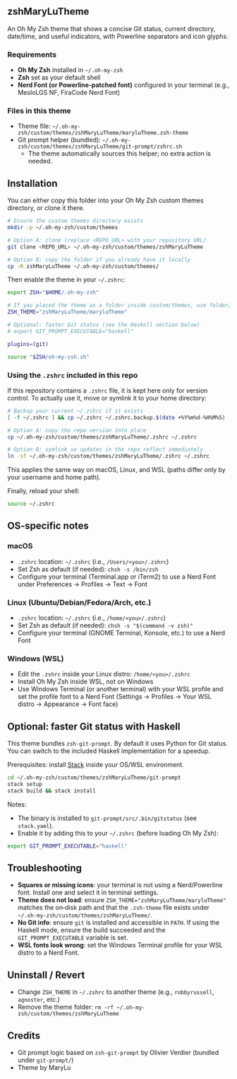 ## zshMaryLuTheme

An Oh My Zsh theme that shows a concise Git status, current directory, date/time, and useful indicators, with
Powerline separators and icon glyphs.

### Requirements

- **Oh My Zsh** installed in `~/.oh-my-zsh`
- **Zsh** set as your default shell
- **Nerd Font (or Powerline‑patched font)** configured in your terminal (e.g., MesloLGS NF, FiraCode Nerd
  Font)

### Files in this theme

- Theme file: `~/.oh-my-zsh/custom/themes/zshMaryLuTheme/maryluTheme.zsh-theme`
- Git prompt helper (bundled): `~/.oh-my-zsh/custom/themes/zshMaryLuTheme/git-prompt/zshrc.sh`
  - The theme automatically sources this helper; no extra action is needed.

## Installation

You can either copy this folder into your Oh My Zsh custom themes directory, or clone it there.

```sh
# Ensure the custom themes directory exists
mkdir -p ~/.oh-my-zsh/custom/themes

# Option A: clone (replace <REPO_URL> with your repository URL)
git clone <REPO_URL> ~/.oh-my-zsh/custom/themes/zshMaryLuTheme

# Option B: copy the folder if you already have it locally
cp -R zshMaryLuTheme ~/.oh-my-zsh/custom/themes/
```

Then enable the theme in your `~/.zshrc`:

```sh
export ZSH="$HOME/.oh-my-zsh"

# If you placed the theme as a folder inside custom/themes, use folder/file:
ZSH_THEME="zshMaryLuTheme/maryluTheme"

# Optional: faster Git status (see the Haskell section below)
# export GIT_PROMPT_EXECUTABLE="haskell"

plugins=(git)

source "$ZSH/oh-my-zsh.sh"
```

### Using the `.zshrc` included in this repo

If this repository contains a `.zshrc` file, it is kept here only for version control. To actually use it,
move or symlink it to your home directory:

```sh
# Backup your current ~/.zshrc if it exists
[ -f ~/.zshrc ] && cp ~/.zshrc ~/.zshrc.backup.$(date +%Y%m%d-%H%M%S)

# Option A: copy the repo version into place
cp ~/.oh-my-zsh/custom/themes/zshMaryLuTheme/.zshrc ~/.zshrc

# Option B: symlink so updates in the repo reflect immediately
ln -sf ~/.oh-my-zsh/custom/themes/zshMaryLuTheme/.zshrc ~/.zshrc
```

This applies the same way on macOS, Linux, and WSL (paths differ only by your username and home path).

Finally, reload your shell:

```sh
source ~/.zshrc
```

## OS‑specific notes

### macOS

- `.zshrc` location: `~/.zshrc` (i.e., `/Users/<you>/.zshrc`)
- Set Zsh as default (if needed): `chsh -s /bin/zsh`
- Configure your terminal (Terminal.app or iTerm2) to use a Nerd Font under Preferences → Profiles → Text →
  Font

### Linux (Ubuntu/Debian/Fedora/Arch, etc.)

- `.zshrc` location: `~/.zshrc` (i.e., `/home/<you>/.zshrc`)
- Set Zsh as default (if needed): `chsh -s "$(command -v zsh)"`
- Configure your terminal (GNOME Terminal, Konsole, etc.) to use a Nerd Font

### Windows (WSL)

- Edit the `.zshrc` inside your Linux distro: `/home/<you>/.zshrc`
- Install Oh My Zsh inside WSL, not on Windows
- Use Windows Terminal (or another terminal) with your WSL profile and set the profile font to a Nerd Font
  (Settings → Profiles → Your WSL distro → Appearance → Font face)

## Optional: faster Git status with Haskell

This theme bundles `zsh-git-prompt`. By default it uses Python for Git status. You can switch to the included
Haskell implementation for a speedup.

Prerequisites: install [Stack](https://docs.haskellstack.org/) inside your OS/WSL environment.

```sh
cd ~/.oh-my-zsh/custom/themes/zshMaryLuTheme/git-prompt
stack setup
stack build && stack install
```

Notes:

- The binary is installed to `git-prompt/src/.bin/gitstatus` (see `stack.yaml`).
- Enable it by adding this to your `~/.zshrc` (before loading Oh My Zsh):

```sh
export GIT_PROMPT_EXECUTABLE="haskell"
```

## Troubleshooting

- **Squares or missing icons**: your terminal is not using a Nerd/Powerline font. Install one and select it in
  terminal settings.
- **Theme does not load**: ensure `ZSH_THEME="zshMaryLuTheme/maryluTheme"` matches the on‑disk path and that
  the `.zsh-theme` file exists under `~/.oh-my-zsh/custom/themes/zshMaryLuTheme/`.
- **No Git info**: ensure `git` is installed and accessible in `PATH`. If using the Haskell mode, ensure the
  build succeeded and the `GIT_PROMPT_EXECUTABLE` variable is set.
- **WSL fonts look wrong**: set the Windows Terminal profile for your WSL distro to a Nerd Font.

## Uninstall / Revert

- Change `ZSH_THEME` in `~/.zshrc` to another theme (e.g., `robbyrussell`, `agnoster`, etc.)
- Remove the theme folder: `rm -rf ~/.oh-my-zsh/custom/themes/zshMaryLuTheme`

## Credits

- Git prompt logic based on `zsh-git-prompt` by Olivier Verdier (bundled under `git-prompt/`)
- Theme by MaryLu
